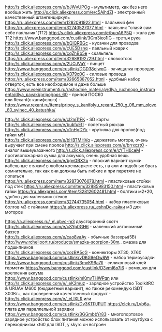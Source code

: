 http://s.click.aliexpress.com/e/bJWvUPOg - мультиметр, как без него вообще жить
http://s.click.aliexpress.com/e/c5AjhdZI - электронный качественный штангенциркуль
https://ru.aliexpress.com/item/1282091922.html - паяльный фен
https://ru.aliexpress.com/item/32740527077.html - паяльник "спаяй сам себе паяльник"(T12)
http://s.click.aliexpress.com/e/buqA6P5Q - жала для Т12 https://www.banggood.com/custlink/3Gm3ieo1IG - третья рука  
http://s.click.aliexpress.com/e/bQIQRBGc - кусачки для проводов  
http://s.click.aliexpress.com/e/cUE5Dsnq - паяльный коврик  
http://s.click.aliexpress.com/e/cqZhBb5e - скальпель  
https://ru.aliexpress.com/item/32688192729.html - оловоотсос  
http://s.click.aliexpress.com/e/2UOJVaY - пинцет  
https://www.banggood.com/custlink/DGD38ejwoG - зачищалка проводов  
http://s.click.aliexpress.com/e/X079c0C - силовые провода 
https://ru.aliexpress.com/item/32665387052.html - удобный набор отверток, есть все необходимое и даже больше  
https://www.vseinstrumenti.ru/rashodnie_materialy/dlya_ruchnogo_instrumenta/dlya_payaki/pripoj/pos_60 - припой ПОС60  
или Rexant(с канифолью) - https://www.rexant.ru/items/pripoy_s_kanifolyu_rexant_250_g_06_mm_olovo_60_svinec_40_katushka/  

http://s.click.aliexpress.com/e/cl2mTtFK - SD карты  
http://s.click.aliexpress.com/e/bubfuEfI - полетный рюкзак  
http://s.click.aliexpress.com/e/cTnHgDYk - крутилка для пропов(под гайки м5)  
http://s.click.aliexpress.com/e/bHBTMHVq - держатель мотора, очень выручает при смене пропов 
http://s.click.aliexpress.com/e/brrxcztO - аналог вышеуказанного 
http://s.click.aliexpress.com/e/cYTH0ceM - противопожарная сумка для аккумов, очень удобная вещь 
http://s.click.aliexpress.com/e/bgyGBX2o - плоский вариант сумки кабельные стяжки! в любом крепмаркете есть, на али и подобных брать сомнительно, так как они должны быть гибкие и при перетяге не лопаться  
https://ru.aliexpress.com/item/32873076078.html - пластиковые стойки под стек 
https://ru.aliexpress.com/item/32885983150.html - пластиковые гайки 
https://ru.aliexpress.com/item/32812602481.html - болтики м2*20, удобно для маленьких стеков 
https://ru.aliexpress.com/item/32744735054.html - набор пластиковых болтов м3 с гайками 
https://a.aliexpress.ru/_eshnDc-гайки м3 для моторов

https://a.aliexpress.ru/_eLqbvc-m3 двусторонний скотч  
http://s.click.aliexpress.com/e/cSYp0GH6 - маленький автономный баззер  
http://s.click.aliexpress.com/e/cao8vaAy - обычные баззеры(5В)  
http://www.rcheliport.ru/products/smazka-scorpion-30m.. смазка для подшипников  
http://s.click.aliexpress.com/e/cozBA5cG - коннекторы XT30, XT60  
https://www.banggood.com/custlink/vDKG8eOw8W - набор термоусадки  
https://www.banggood.com/custlink/3mvK96a7II - силиконовый клей герметик https://www.banggood.com/custlink/D3vmI6o7i6 - ремешки для крепления аккума  
https://www.banggood.com/custlink/mKmvTHWPqn или  
http://s.click.aliexpress.com/e/_eK2muz - зарядное устройство ToolkitRC & URUAV M600 (бюджетный вариант), но также рекомендую ISDT 300Вт+, как проверенный качественный продукт - http://s.click.aliexpress.com/e/_eLlXLR или https://www.banggood.com/custlink/Dv3KTPJPUT 
https://clck.ru/Lvb6a- плата для параллельной зарядки 
https://www.banggood.com/custlink/3GGmbbYr83 - многопортовое зарядное устройство блок питания можно использовать от ноутбука с переходником xt60 для ISDT, у skyrc он встроен
